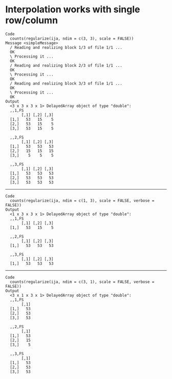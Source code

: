 # Interpolation works with single row/column

    Code
      counts(regularize(ija, ndim = c(3, 3), scale = FALSE))
    Message <simpleMessage>
      / Reading and realizing block 1/3 of file 1/1 ... 
      OK
      \ Processing it ... 
      OK
      / Reading and realizing block 2/3 of file 1/1 ... 
      OK
      \ Processing it ... 
      OK
      / Reading and realizing block 3/3 of file 1/1 ... 
      OK
      \ Processing it ... 
      OK
    Output
      <3 x 3 x 3 x 1> DelayedArray object of type "double":
      ,,1,FS
           [,1] [,2] [,3]
      [1,]   53   15    5
      [2,]   53   15    5
      [3,]   53   15    5
      
      ,,2,FS
           [,1] [,2] [,3]
      [1,]   53   53   53
      [2,]   15   15   15
      [3,]    5    5    5
      
      ,,3,FS
           [,1] [,2] [,3]
      [1,]   53   53   53
      [2,]   53   53   53
      [3,]   53   53   53
      

---

    Code
      counts(regularize(ija, ndim = c(1, 3), scale = FALSE, verbose = FALSE))
    Output
      <1 x 3 x 3 x 1> DelayedArray object of type "double":
      ,,1,FS
           [,1] [,2] [,3]
      [1,]   53   15    5
      
      ,,2,FS
           [,1] [,2] [,3]
      [1,]   53   53   53
      
      ,,3,FS
           [,1] [,2] [,3]
      [1,]   53   53   53
      

---

    Code
      counts(regularize(ija, ndim = c(3, 1), scale = FALSE, verbose = FALSE))
    Output
      <3 x 1 x 3 x 1> DelayedArray object of type "double":
      ,,1,FS
           [,1]
      [1,]   53
      [2,]   53
      [3,]   53
      
      ,,2,FS
           [,1]
      [1,]   53
      [2,]   15
      [3,]    5
      
      ,,3,FS
           [,1]
      [1,]   53
      [2,]   53
      [3,]   53
      

